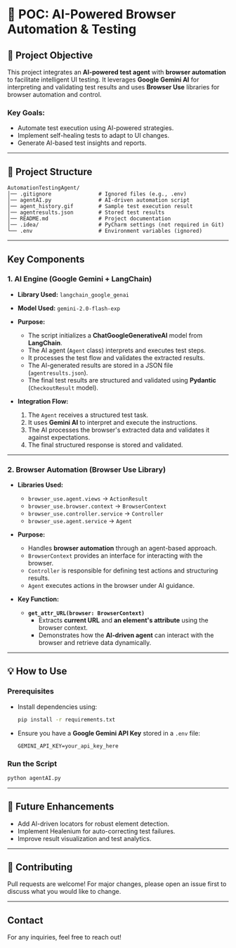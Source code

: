 # 🧠 POC: AI-Powered Browser Automation & Testing

## 🚀 Project Objective
This project integrates an **AI-powered test agent** with **browser automation** to facilitate intelligent UI testing. It leverages **Google Gemini AI** for interpreting and validating test results and uses **Browser Use** libraries for browser automation and control.

### **Key Goals:**
- Automate test execution using AI-powered strategies.
- Implement self-healing tests to adapt to UI changes.
- Generate AI-based test insights and reports.

---

## 📁 Project Structure
```
AutomationTestingAgent/
│── .gitignore               # Ignored files (e.g., .env)
│── agentAI.py               # AI-driven automation script
│── agent_history.gif        # Sample test execution result
│── agentresults.json        # Stored test results
│── README.md                # Project documentation
│── .idea/                   # PyCharm settings (not required in Git)
└── .env                     # Environment variables (ignored)
```

---

## **Key Components**

### **1. AI Engine (Google Gemini + LangChain)**

- **Library Used:** `langchain_google_genai`
- **Model Used:** `gemini-2.0-flash-exp`
- **Purpose:**
  - The script initializes a **ChatGoogleGenerativeAI** model from **LangChain**.
  - The AI agent (`Agent` class) interprets and executes test steps.
  - It processes the test flow and validates the extracted results.
  - The AI-generated results are stored in a JSON file (`agentresults.json`).
  - The final test results are structured and validated using **Pydantic** (`CheckoutResult` model).

- **Integration Flow:**
  1. The `Agent` receives a structured test task.
  2. It uses **Gemini AI** to interpret and execute the instructions.
  3. The AI processes the browser's extracted data and validates it against expectations.
  4. The final structured response is stored and validated.

---

### **2. Browser Automation (Browser Use Library)**

- **Libraries Used:**
  - `browser_use.agent.views` → `ActionResult`
  - `browser_use.browser.context` → `BrowserContext`
  - `browser_use.controller.service` → `Controller`
  - `browser_use.agent.service` → `Agent`

- **Purpose:**
  - Handles **browser automation** through an agent-based approach.
  - `BrowserContext` provides an interface for interacting with the browser.
  - `Controller` is responsible for defining test actions and structuring results.
  - `Agent` executes actions in the browser under AI guidance.

- **Key Function:**
  - **`get_attr_URL(browser: BrowserContext)`**
    - Extracts **current URL** and **an element's attribute** using the browser context.
    - Demonstrates how the **AI-driven agent** can interact with the browser and retrieve data dynamically.

---

## 💡 How to Use
### **Prerequisites**
- Install dependencies using:
  ```bash
  pip install -r requirements.txt
  ```
- Ensure you have a **Google Gemini API Key** stored in a `.env` file:
  ```env
  GEMINI_API_KEY=your_api_key_here
  ```

### **Run the Script**
```bash
python agentAI.py
```


---

## 📌 Future Enhancements
- Add AI-driven locators for robust element detection.
- Implement Healenium for auto-correcting test failures.
- Improve result visualization and test analytics.
  
---
## 🤝 Contributing
Pull requests are welcome! For major changes, please open an issue first to discuss what you would like to change.

---

## **Contact**
For any inquiries, feel free to reach out!

